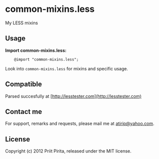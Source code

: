 # common-mixins.less

My LESS mixins 

## Usage

**Import common-mixins.less:**

    	@import "common-mixins.less";

Look into `common-mixins.less` for mixins and specific usage.  

## Compatible
	
Parsed succesfully at [http://lesstester.com](http://lesstester.com)

## Contact me

For support, remarks and requests, please mail me at [atirip@yahoo.com](mailto:atirip@yahoo.com).

## License

Copyright (c) 2012 Priit Pirita, released under the MIT license.

